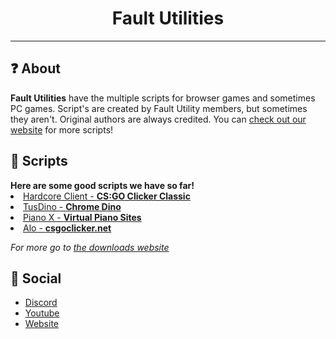 <h1 align="center">Fault Utilities</h1>
<hr>
<h2>❓ About</h2>
<b>Fault Utilities</b> have the multiple scripts for browser games and sometimes PC games. Script's are created by Fault Utility members, but sometimes they aren't. Original authors are always credited. You can <a href="https://fault-utilities.glitch.me/"> check out our website</a> for more scripts!
<h2>📜 Scripts</h2>
<b>Here are some good scripts we have so far!</b>
<li><a href="https://github.com/Fault-Utilities/Hardcore-Client-csgo-clicker-mod-menu">Hardcore Client - <b>CS:GO Clicker Classic</b></a>
<li><a href="https://github.com/Fault-Utilities/TusDino-Chrome-Dino-Mod-Menu">TusDino - <b>Chrome Dino</b></a>
<li><a href="https://github.com/Fault-Utilities/Piano-X-Virtual-Piano-Autoplayer/">Piano X - <b>Virtual Piano Sites</b></a>
<li><a href="https://github.com/Fault-Utilities/Alo-csgoclicker.net-hack/blob/main/README.md">Alo - <b>csgoclicker.net</b></a>
  
  <i>For more go to <a href="https://fault-utilities.glitch.me/downloads.html">the downloads website</a></i>

<h2>💬 Social</h2>

- [Discord](https://discord.gg/6eaDrx5J9s)
- [Youtube](https://www.youtube.com/channel/UCRA3KXViuDmsmfuP0RF45_w)
- [Website](https://fault-utilities.glitch.me/)

